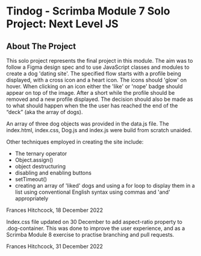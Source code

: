 # Tindog - Scrimba Module 7 Solo Project: Next Level JS 

## About The Project

This solo project represents the final project in this module. The aim was to follow a Figma design spec and to use JavaScript classes and modules to create a dog 'dating site'. The specified flow starts with a profile being displayed, with a cross icon and a heart icon. The icons should 'glow' on hover. When clicking on an icon either the 'like' or 'nope' badge should appear on top of the image. After a short while the profile should be removed and a new profile displayed.  The decision should also be made as to what should happen when the the user has reached the end of the “deck” (aka the array of dogs).

An array of three dog objects was provided in the data.js file. The index.html, index.css, Dog.js and index.js were build from scratch unaided.

Other techniques employed in creating the site include:

- The ternary operator
- Object.assign()
- object destructuring
- disabling and enabling buttons
- setTimeout()
- creating an array of 'liked' dogs and using a for loop to display them in a list using conventional English syntax using commas and 'and' appropriately

Frances Hitchcock, 18 December 2022

Index.css file updated on 30 December to add aspect-ratio property to .dog-container. This was done to improve the user experience, and as a Scrimba Module 8 exercise to practise branching and pull requests.

Frances Hitchcock, 31 December 2022
